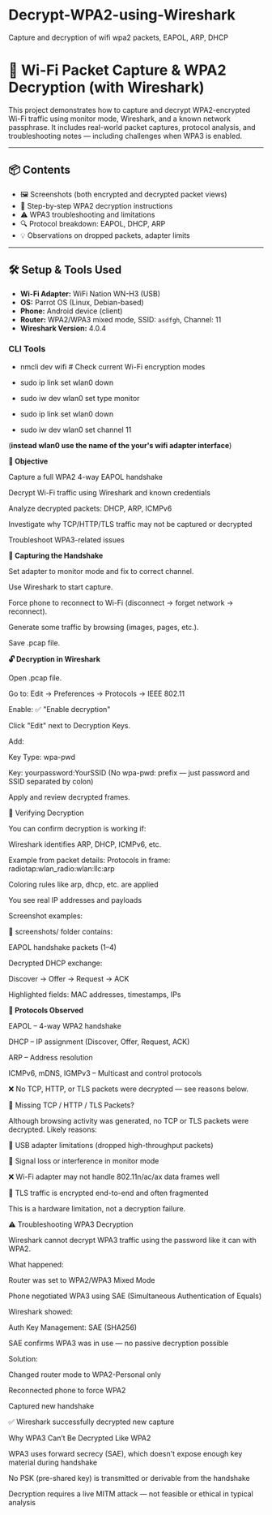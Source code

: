 # Decrypt-WPA2-using-Wireshark
Capture and decryption of wifi wpa2 packets, EAPOL, ARP, DHCP


# 🔐 Wi-Fi Packet Capture & WPA2 Decryption (with Wireshark)

This project demonstrates how to capture and decrypt WPA2-encrypted Wi-Fi traffic using monitor mode, Wireshark, and a known network passphrase. It includes real-world packet captures, protocol analysis, and troubleshooting notes — including challenges when WPA3 is enabled.

---

## 📦 Contents

- 🖼️ Screenshots (both encrypted and decrypted packet views)
- 📝 Step-by-step WPA2 decryption instructions
- ⚠️ WPA3 troubleshooting and limitations
- 🔍 Protocol breakdown: EAPOL, DHCP, ARP
- 💡 Observations on dropped packets, adapter limits

---

## 🛠️ Setup & Tools Used

- **Wi-Fi Adapter:** WiFi Nation WN-H3 (USB)
- **OS:** Parrot OS (Linux, Debian-based)
- **Phone:** Android device (client)
- **Router:** WPA2/WPA3 mixed mode, SSID: `asdfgh`, Channel: 11
- **Wireshark Version:** 4.0.4


### CLI Tools


- nmcli dev wifi         # Check current Wi-Fi encryption modes

- sudo ip link set wlan0 down

- sudo iw dev wlan0 set type monitor

- sudo ip link set wlan0 down

- sudo iw dev wlan0 set channel 11

(**instead wlan0 use the name of the your's wifi adapter interface**)



**🎯 Objective**

Capture a full WPA2 4-way EAPOL handshake

Decrypt Wi-Fi traffic using Wireshark and known credentials

Analyze decrypted packets: DHCP, ARP, ICMPv6

Investigate why TCP/HTTP/TLS traffic may not be captured or decrypted

Troubleshoot WPA3-related issues



**📸 Capturing the Handshake**

Set adapter to monitor mode and fix to correct channel.

Use Wireshark to start capture.

Force phone to reconnect to Wi-Fi (disconnect → forget network → reconnect).

Generate some traffic by browsing (images, pages, etc.).

Save .pcap file.



**🔓 Decryption in Wireshark**

Open .pcap file.

Go to:
Edit → Preferences → Protocols → IEEE 802.11

Enable: ✅ "Enable decryption"

Click "Edit" next to Decryption Keys.

Add:

Key Type: wpa-pwd

Key: yourpassword:YourSSID
(No wpa-pwd: prefix — just password and SSID separated by colon)

Apply and review decrypted frames.

🧪 Verifying Decryption

You can confirm decryption is working if:

Wireshark identifies ARP, DHCP, ICMPv6, etc.

Example from packet details:
Protocols in frame: radiotap:wlan_radio:wlan:llc:arp

Coloring rules like arp, dhcp, etc. are applied

You see real IP addresses and payloads

Screenshot examples:

📁 screenshots/ folder contains:

EAPOL handshake packets (1–4)

Decrypted DHCP exchange:

Discover → Offer → Request → ACK

Highlighted fields: MAC addresses, timestamps, IPs


**🧱 Protocols Observed**

EAPOL – 4-way WPA2 handshake

DHCP – IP assignment (Discover, Offer, Request, ACK)

ARP – Address resolution

ICMPv6, mDNS, IGMPv3 – Multicast and control protocols

❌ No TCP, HTTP, or TLS packets were decrypted — see reasons below.

🚫 Missing TCP / HTTP / TLS Packets?

Although browsing activity was generated, no TCP or TLS packets were decrypted. Likely reasons:

🧱 USB adapter limitations (dropped high-throughput packets)

📶 Signal loss or interference in monitor mode

❌ Wi-Fi adapter may not handle 802.11n/ac/ax data frames well

🧩 TLS traffic is encrypted end-to-end and often fragmented

This is a hardware limitation, not a decryption failure.

⚠️ Troubleshooting WPA3 Decryption

Wireshark cannot decrypt WPA3 traffic using the password like it can with WPA2.

What happened:

Router was set to WPA2/WPA3 Mixed Mode

Phone negotiated WPA3 using SAE (Simultaneous Authentication of Equals)

Wireshark showed:

Auth Key Management:
  SAE (SHA256)


SAE confirms WPA3 was in use — no passive decryption possible

Solution:

Changed router mode to WPA2-Personal only

Reconnected phone to force WPA2

Captured new handshake

✅ Wireshark successfully decrypted new capture

Why WPA3 Can’t Be Decrypted Like WPA2

WPA3 uses forward secrecy (SAE), which doesn't expose enough key material during handshake

No PSK (pre-shared key) is transmitted or derivable from the handshake

Decryption requires a live MITM attack — not feasible or ethical in typical analysis
